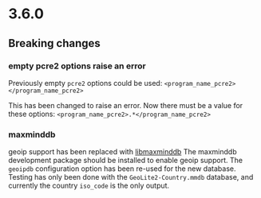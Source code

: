 # 3.6.0

## Breaking changes

### empty pcre2 options raise an error

Previously empty `pcre2` options could be used:
`<program_name_pcre2></program_name_pcre2>`

This has been changed to raise an error.
Now there must be a value for these options:
`<program_name_pcre2>.*</program_name_pcre2>`

### maxminddb

geoip support has been replaced with [libmaxminddb](https://github.com/maxmind/libmaxminddb)
The maxminddb development package should be installed to enable geoip support.
The `geoipdb` configuration option has been re-used for the new database.
Testing has only been done with the `GeoLite2-Country.mmdb` database, and currently the country
`iso_code` is the only output.


